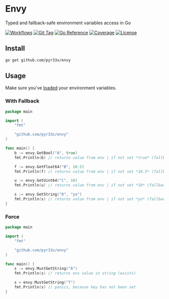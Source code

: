 # Envy
Typed and fallback-safe environment variables access in Go

[![Workflows](https://img.shields.io/github/actions/workflow/status/pyr33x/envy/test.yml?label=tests&labelColor=blue&color=gray)](https://github.com/Pyr33x/envy/actions)
[![Git Tag](https://img.shields.io/github/v/tag/pyr33x/envy?include_prereleases&sort=date&labelColor=blue&color=gray)](https://github.com/Pyr33x/envy/tags)
[![Go Reference](https://pkg.go.dev/badge/github.com/pyr33x/envy.svg)](https://pkg.go.dev/github.com/pyr33x/envy)
[![Coverage](https://codecov.io/gh/pyr33x/envy/branch/master/graph/badge.svg)](https://codecov.io/gh/pyr33x/envy)
[![License](https://img.shields.io/github/license/pyr33x/envy?color=blue)](https://github.com/pyr33x/envy/blob/master/LICENSE)

## Install
```sh
go get github.com/pyr33x/envy
```

## Usage
Make sure you've [loaded](https://github.com/joho/godotenv) your environment variables.

### With Fallback

```go
package main

import (
	"fmt"

	"github.com/pyr33x/envy"
)

func main() {
	b := envy.GetBool("A", true)
	fmt.Println(b) // returns value from env | if not set *true* (fallback)

	f := envy.GetFloat64("B", 10.5)
	fmt.Println(f) // returns value from env | if not set *10.5* (fallback)

	u := envy.GetUint64("C", 10)
	fmt.Println(u) // returns value from env | if not set *10* (fallback)

	s := envy.GetString("D", "yo")
	fmt.Println(s) // returns value from env | if not set *yo* (fallback)
}
```

### Force
```go
package main

import (
	"fmt"

	"github.com/pyr33x/envy"
)

func main() {
	s := envy.MustGetString("A")
	fmt.Println(s) // returns env value in string (exists)

	s = envy.MustGetString("T")
	fmt.Println(s) // panics, because key has not been set
}
```
